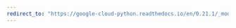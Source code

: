 ```yaml
---
redirect_to: "https://google-cloud-python.readthedocs.io/en/0.21.1/_modules/google/cloud/monitoring/query.html"
---
```

